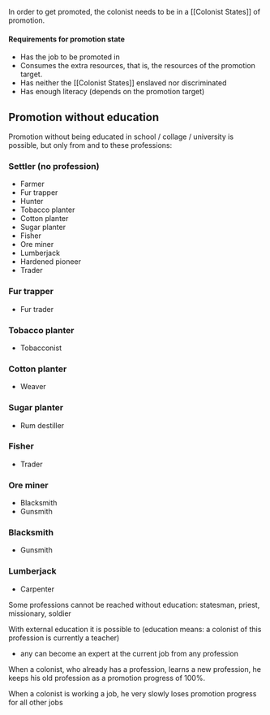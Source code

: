 In order to get promoted, the colonist needs to be in a [[Colonist States]] of promotion.
#### Requirements for promotion state
- Has the job to be promoted in
- Consumes the extra resources, that is, the resources of the promotion target.
- Has neither the [[Colonist States]] enslaved nor discriminated
- Has enough literacy (depends on the promotion target)
## Promotion without education
Promotion without being educated in school / collage / university is possible, but only from and to these professions:
### Settler (no profession)
- Farmer
- Fur trapper
- Hunter
- Tobacco planter
- Cotton planter
- Sugar planter
- Fisher
- Ore miner
- Lumberjack
- Hardened pioneer
- Trader
### Fur trapper
- Fur trader
### Tobacco planter
- Tobacconist
### Cotton planter
- Weaver
### Sugar planter
- Rum destiller
### Fisher
- Trader
### Ore miner
- Blacksmith
- Gunsmith
### Blacksmith
- Gunsmith
### Lumberjack
- Carpenter

Some professions cannot be reached without education:
statesman, priest, missionary, soldier

With external education it is possible to (education means: a colonist of this profession is currently a teacher)
- any can become an expert at the current job from any profession

When a colonist, who already has a profession, learns a new profession, he keeps his old profession as a promotion progress of 100%.

When a colonist is working a job, he very slowly loses promotion progress for all other jobs
